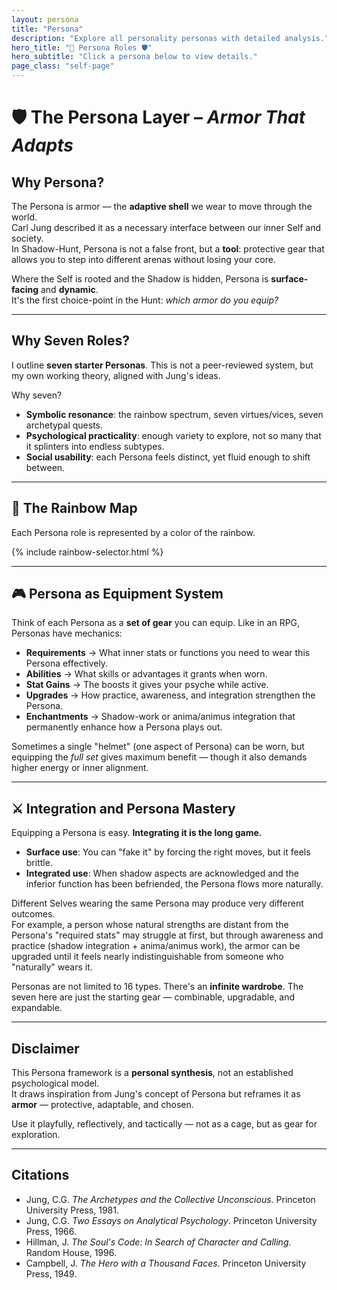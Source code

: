 ```yaml
---
layout: persona
title: "Persona"
description: "Explore all personality personas with detailed analysis."
hero_title: "🌈 Persona Roles 🛡️"
hero_subtitle: "Click a persona below to view details."
page_class: "self-page"
---
```


# 🛡️ The Persona Layer – *Armor That Adapts*

## Why Persona?
The Persona is armor — the **adaptive shell** we wear to move through the world.  
Carl Jung described it as a necessary interface between our inner Self and society.  
In Shadow-Hunt, Persona is not a false front, but a **tool**: protective gear that allows you to step into different arenas without losing your core.  

Where the Self is rooted and the Shadow is hidden, Persona is **surface-facing** and **dynamic**.  
It's the first choice-point in the Hunt: *which armor do you equip?*

---

## Why Seven Roles?
I outline **seven starter Personas**. This is not a peer-reviewed system, but my own working theory, aligned with Jung's ideas.  

Why seven?  
- **Symbolic resonance**: the rainbow spectrum, seven virtues/vices, seven archetypal quests.  
- **Psychological practicality**: enough variety to explore, not so many that it splinters into endless subtypes.  
- **Social usability**: each Persona feels distinct, yet fluid enough to shift between.

---

## 🌈 The Rainbow Map
Each Persona role is represented by a color of the rainbow.  

{% include rainbow-selector.html %}

---

## 🎮 Persona as Equipment System
Think of each Persona as a **set of gear** you can equip. Like in an RPG, Personas have mechanics:

- **Requirements** → What inner stats or functions you need to wear this Persona effectively.  
- **Abilities** → What skills or advantages it grants when worn.  
- **Stat Gains** → The boosts it gives your psyche while active.  
- **Upgrades** → How practice, awareness, and integration strengthen the Persona.  
- **Enchantments** → Shadow-work or anima/animus integration that permanently enhance how a Persona plays out.  

Sometimes a single "helmet" (one aspect of Persona) can be worn, but equipping the *full set* gives maximum benefit — though it also demands higher energy or inner alignment.

---

## ⚔️ Integration and Persona Mastery
Equipping a Persona is easy. **Integrating it is the long game.**

- **Surface use**: You can "fake it" by forcing the right moves, but it feels brittle.  
- **Integrated use**: When shadow aspects are acknowledged and the inferior function has been befriended, the Persona flows more naturally.  

Different Selves wearing the same Persona may produce very different outcomes.  
For example, a person whose natural strengths are distant from the Persona's "required stats" may struggle at first, but through awareness and practice (shadow integration + anima/animus work), the armor can be upgraded until it feels nearly indistinguishable from someone who "naturally" wears it.  
 
Personas are not limited to 16 types. There's an **infinite wardrobe**. The seven here are just the starting gear — combinable, upgradable, and expandable.

---

## Disclaimer
This Persona framework is a **personal synthesis**, not an established psychological model.  
It draws inspiration from Jung's concept of Persona but reframes it as **armor** — protective, adaptable, and chosen.  

Use it playfully, reflectively, and tactically — not as a cage, but as gear for exploration.

---

## Citations
- Jung, C.G. *The Archetypes and the Collective Unconscious*. Princeton University Press, 1981.  
- Jung, C.G. *Two Essays on Analytical Psychology*. Princeton University Press, 1966.  
- Hillman, J. *The Soul's Code: In Search of Character and Calling*. Random House, 1996.  
- Campbell, J. *The Hero with a Thousand Faces*. Princeton University Press, 1949.